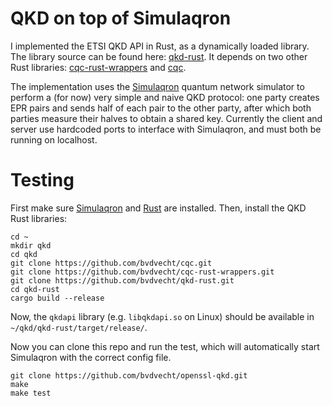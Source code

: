 # QKD on top of Simulaqron

I implemented the ETSI QKD API in Rust, as a dynamically loaded library. 
The library source can be found here: [qkd-rust](https://github.com/bvdvecht/qkd-rust). 
It depends on two other Rust libraries: [cqc-rust-wrappers](https://github.com/bvdvecht/cqc-rust-wrappers) and [cqc](https://github.com/bvdvecht/cqc).

The implementation uses the [Simulaqron](https://github.com/SoftwareQuTech/SimulaQron) quantum network simulator to perform a (for now) very simple and naive QKD protocol: one party creates EPR pairs and sends half of each pair to the other party, after which both parties measure their halves to obtain a shared key.
Currently the client and server use hardcoded ports to interface with Simulaqron, and must both be running on localhost.

# Testing
First make sure [Simulaqron](http://www.simulaqron.org/) and [Rust](https://www.rust-lang.org/tools/install) are installed. Then, install the QKD Rust libraries:

~~~
cd ~
mkdir qkd
cd qkd
git clone https://github.com/bvdvecht/cqc.git
git clone https://github.com/bvdvecht/cqc-rust-wrappers.git
git clone https://github.com/bvdvecht/qkd-rust.git
cd qkd-rust
cargo build --release
~~~

Now, the `qkdapi` library (e.g. `libqkdapi.so` on Linux) should be available in `~/qkd/qkd-rust/target/release/`.

Now you can clone this repo and run the test, which will automatically start Simulaqron with the correct config file.
~~~
git clone https://github.com/bvdvecht/openssl-qkd.git
make
make test
~~~

